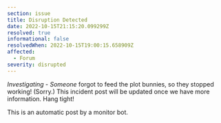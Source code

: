 ```yaml
---
section: issue
title: Disruption Detected
date: 2022-10-15T21:15:20.099299Z
resolved: true
informational: false
resolvedWhen: 2022-10-15T19:00:15.658909Z
affected:
  - Forum
severity: disrupted
---
```

*Investigating* - _Someone_ forgot to feed the plot bunnies, so they stopped working! (Sorry.) This incident post will be updated once we have more information. Hang tight!

This is an automatic post by a monitor bot.
        